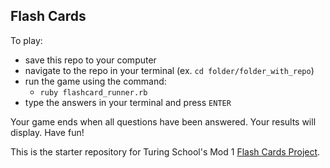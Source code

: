 ##  Flash Cards

To play:
- save this repo to your computer
- navigate to the repo in your terminal (ex. `cd folder/folder_with_repo`)
- run the game using the command:
  - `ruby flashcard_runner.rb`
- type the answers in your terminal and press `ENTER`

Your game ends when all questions have been answered.
Your results will display.
Have fun!

This is the starter repository for Turing School's Mod 1 [Flash Cards Project](http://backend.turing.io/module1/projects/flashcards).
